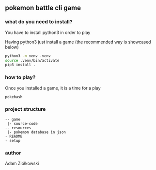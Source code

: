 ## pokemon battle cli game

### what do you need to install?

You have to install python3 in order to play

Having python3 just install a game (the recommended way is showcased below)

```bash
python3 -m venv .venv
source .venv/bin/activate
pip3 install .
```

### how to play?

Once you installed a game, it is a time for a play
```bash
pokebash
```

### project structure

```
-- game
 |- source-code
-- resources
 |- pokemon database in json
- README
- setup
```

### author
Adam Ziółkowski

